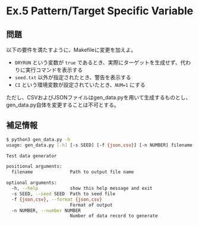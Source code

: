 # Ex.5 Pattern/Target Specific Variable

## 問題

以下の要件を満たすように、Makefileに変更を加えよ。

- `DRYRUN` という変数が `true` であるとき、実際にターゲットを生成せず、代わりに実行コマンドを表示する
- `seed.txt` 以外が指定されたとき、警告を表示する
- `CI` という環境変数が設定されていたとき、`NUM=1` にする

ただし、CSVおよびJSONファイルはgen_data.pyを用いて生成するものとし、gen_data.py自体を変更することは不可とする。

## 補足情報

```bash
$ python3 gen_data.py -h
usage: gen_data.py [-h] [-s SEED] [-f {json,csv}] [-n NUMBER] filename

Test data generator

positional arguments:
  filename              Path to output file name

optional arguments:
  -h, --help            show this help message and exit
  -s SEED, --seed SEED  Path to seed file
  -f {json,csv}, --format {json,csv}
                        Format of output
  -n NUMBER, --number NUMBER
                        Number of data record to generate
```
